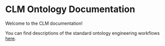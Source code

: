 # CLM Ontology Documentation

[//]: # "This file is meant to be edited by the ontology maintainer."

Welcome to the CLM documentation!

You can find descriptions of the standard ontology engineering workflows [here](odk-workflows/index.md).
